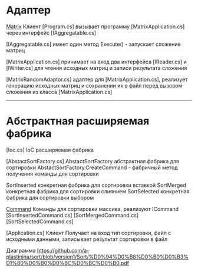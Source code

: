 # Адаптер

[Matrix](App/Matrix)
Клиент [Program.cs] вызывает программу [MatrixApplication.cs] через интерфейс [IAggregatable.cs]

[IAggregatable.cs] имеет один метод Execute() - запускает сложение матриц

[MatrixApplication.cs] принимает на вход два интерфейса [IReader.cs] и [IWriter.cs] для чтения исходных матриц 
и записи результата сложения

[MatrixRandomAdaptor.cs] адаптер для [MatrixApplication.cs], реализует генерацию исходных матриц 
и сохранении их в файл перед вызовом сложения из класса [MatrixApplication.cs]


***

# Абстрактная расширяемая фабрика

[Ioc.cs]
IoC расширяемая фабрика

[AbstactSortFactory.cs]
AbstactSortFactory абстрактная фабрика для сортировки
AbstactSortFactory.CreateCommand - фабричный метод получения команды для сортировки 

SortInserted конкретная фабрика для сортировки вставкой
SortMerged конкретная фабрика для сортировки слиянием
SortSelected конкретная фабрика для сортировки выбором

[Command](ICommand)
Команды для сортировки массива, реализуют ICommand
[SortInsertedCommand.cs]
[SortMergedCommand.cs]
[SortSelectedCommand.cs]

[Application.cs]
Клиент
Получает на вход тип сортировки, файл с исходными данными, записывает результат сортировки в файл

Диаграмма
https://github.com/a-plastinina/sort/blob/version1/Sort/%D0%94%D0%B8%D0%B0%D0%B3%D1%80%D0%B0%D0%BC%D0%BC%D0%B0.pdf
